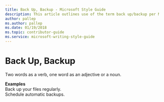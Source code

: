 ```yaml
---
title: Back Up, Backup - Microsoft Style Guide
description: This article outlines use of the term back up/backup per Microsoft style guidelines, with examples.
author: pallep
ms.author: pallep
ms.date: 01/19/2018
ms.topic: contributor-guide
ms.service: microsoft-writing-style-guide
---
```


# Back Up, Backup

Two words as a verb, one word as an adjective or a noun.

**Examples**  
Back up your files regularly.  
Schedule automatic backups.  
